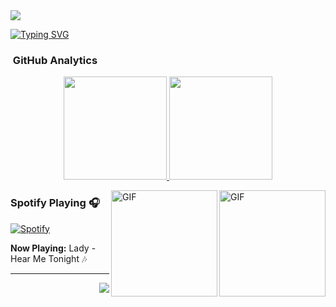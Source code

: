 <img src="https://user-images.githubusercontent.com/73097560/115834477-dbab4500-a447-11eb-908a-139a6edaec5c.gif">

[![Typing SVG](https://readme-typing-svg.herokuapp.com/?color=00C2D4&size=35&center=true&vCenter=true&width=1000&lines=Welcome+to+my+GitHub+profile!;My+name+is+Isvi+Castillo;I'm+a+Software+Development+Engineering+student)](https://git.io/typing-svg)


###  &nbsp;GitHub Analytics

<p align="center">
  <a href="https://github.com/IsviCastillo">
    <img height="165em" src="https://github-readme-stats.vercel.app/api?username=IsviCastillo&show_icons=true&theme=algolia&include_all_commits=true&count_private=true"/>
    <img height="165em" src="https://github-readme-stats.vercel.app/api/top-langs/?username=IsviCastillo&layout=compact&langs_count=8&theme=algolia"/>
  </a>
</p>

<img align="right" alt="GIF" height="170px" src="https://media.giphy.com/media/J5B1Y8QZnzXXbLQIBu/giphy.gif" />

<img align="right" alt="GIF" height="170px" src="https://media.giphy.com/media/J5B1Y8QZnzXXbLQIBu/giphy.gif" />


### Spotify Playing 🎧

[![Spotify](https://spotify-github-profile.vercel.app/api/view?uid=31qpjq5x4fqj4e7v3vowj5nqibpi&cover_image=true&theme=novatorem&bar_color=00B4D8&bar_color_cover=false)](https://open.spotify.com/track/49X0LAl6faAusYq02PRAY6?si=2c835d10f7d44a7f)

**Now Playing:** Lady - Hear Me Tonight 🎶

---

<img align="right" src="http://estruyf-github.azurewebsites.net/api/VisitorHit?user=IsviCastillo&repo=IsviCastillo&countColorcountColor&countColor=%2300B4D8"/>
